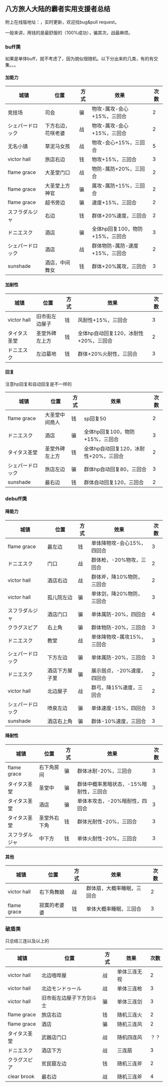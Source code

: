 ## 八方旅人大陆的霸者实用支援者总结

附上在线版地址：，实时更新，欢迎找bug&pull request。

一般来讲，用钱的是最舒服的（100%成功），骗其次，战最麻烦。

### buff类

如果是单体buff，就不考虑了，因为貌似很随机。以下分出来的几类，有的有交集。。。

#### 加能力

| 城镇             | 位置               | 方式 | 效果                            | 次数 |
| ---------------- | ------------------ | ---- | ------------------------------- | ---- |
| 竞技场           | 司会               | 骗   | 物攻-属攻-会心+15%，三回合      | 2    |
| シェパードロック | 下方右边，花咲老婆 | 战   | 物攻-属攻-会心+15%，三回合      | 2    |
| 无名小镇         | 草泥马女孩         | 战   | 物攻-会心+15%，三回合           | 5    |
| victor hall      | 旅店右边           | 钱   | 物攻+15%，三回合                | 3    |
| flame grace      | 大圣堂门口         | 战   | 物防-属防+20%，三回合           | 2    |
| flame grace      | 大圣堂上方神官     | 骗   | 属攻-属防+15%，三回合           | 2    |
| flame grace      | 超书旁边           | 骗   | 速度+15%，三回合                | 2    |
| スフラダルジャ   | 右边               | 钱   | 群体+20%速度，三回合            | 2    |
| ドニエスク       | 酒店               | 骗   | 全体hp回复100，物防+15%，三回合 | 3    |
| シェパードロック | 酒店               | 战   | 群体物防-属防-速度+15%，三回合  | 2    |
| sunshade         | 酒店，中间舞女     | 钱   | 群体+20%属攻，三回合            | 3    |



#### 加耐性

| 城镇         | 位置           | 方式 | 效果                                  | 次数 |
| ------------ | -------------- | ---- | ------------------------------------- | ---- |
| victor hall  | 旧市街左边屋子 | 钱   | 风耐性+15%，三回合                    | 3    |
| タイタス圣堂 | 圣堂外碑左上方 | 钱   | 全体hp自动回复120，冰耐性+20%，三回合 | 2    |
| ドニエスク   | 左边墓地       | 钱   | 群体+20%火耐性，三回合                | 3    |



#### 回复

注意hp回复和自动回复是不一样的

| 城镇             | 位置           | 方式 | 效果                                  | 次数 |
| ---------------- | -------------- | ---- | ------------------------------------- | ---- |
| flame grace      | 大圣堂中间商人 | 钱   | sp回复50                              | 2    |
| ドニエスク       | 酒店           | 骗   | 全体hp回复100，物防+15%，三回合       | 3    |
| タイタス圣堂     | 圣堂外碑左上方 | 钱   | 全体hp自动回复120，冰耐性+20%，三回合 | 2    |
| シェパードロック | 旅店左边       | 骗   | 群体hp自动回复80，三回合              | 3    |
| sunshade         | 最右边         | 钱   | 群体自动回复120，三回合               | 2    |



### debuff类

#### 降能力

| 城镇             | 位置           | 方式 | 效果                       | 次数 |
| ---------------- | -------------- | ---- | -------------------------- | ---- |
| flame grace      | 最左边         | 钱   | 单体降物攻-会心15%，四回合 | 3    |
| ドニエスク       | 门口           | 战   | 群体枪，-20%物攻，三回合   | 2    |
| victor hall      | 酒店右边       | 战   | 群体斧，降10%物防，三回合  | 2    |
| victor hall      | 孤儿院左边     | 骗   | 单体剑，降20%物防，三回合  | 3    |
| スフラダルジャ   | 酒店门口       | 骗   | 单体属防-20%，四回合       | 4    |
| クラグスピア     | 右上角         | 骗   | 群体物防-20%，三回合       | 3    |
| ドニエスク       | 教堂           | 战   | 单体降物攻-属攻15%，三回合 | 3    |
| シェパードロック | 下方左边       | 骗   | 单体属防-20%，三回合       | 3    |
| ドニエスク       | 酒店下方屋子里 | 骗   | 展示弱点，-20%速度，四回合 | 2    |
| victor hall      | 北边屋子       | 战   | 群弓，降15%速度，三回合    | 2    |
| シェパードロック | 喷泉左边       | 骗   | 单体速度-15%，四回合       | 3    |
| sunshade         | 酒店右上角     | 骗   | 群体-10%速度，三回合       | 3    |



#### 降耐性

| 城镇           | 位置         | 方式 | 效果                                   | 次数 |
| -------------- | ------------ | ---- | -------------------------------------- | ---- |
| flame grace    | 右下角房间   | 骗   | 群体冰耐-20%，三回合                   | 3    |
| タイタス圣堂   | 圣堂中       | 骗   | 群体中概率黑暗状态，-15%暗耐性，三回合 | 3    |
| タイタス圣堂   | 酒店         | 骗   | 单体本攻击，-20%暗耐性，四回合         | 3    |
| タイタス圣堂   | 圣堂外右下角 | 钱   | 群体光耐性-20%，三回合                 | 3    |
| スフラダルジャ | 中下方       | 钱   | 单体火耐性-20%，三回合                 | 3    |



#### 其他

| 城镇        | 位置         | 方式 | 效果                       | 次数 |
| ----------- | ------------ | ---- | -------------------------- | ---- |
| victor hall | 右下角舞娘   | 战   | 群体扇，大概率睡眠，三回合 | 2    |
| flame grace | 寂寞的老婆婆 | 钱   | 单体大概率睡眠，三回合     | 3    |



### 破盾类

只总结三连以及以上的

| 城镇         | 位置                     | 方式 | 效果         | 次数 |
| ------------ | ------------------------ | ---- | ------------ | ---- |
| victor hall  | 北边喧哗屋               | 战   | 单体三连无视 | 2    |
| victor hall  | 北边モンドゥール         | 战   | 单体三连枪   | 3    |
| victor hall  | 旧市街左边屋子下方剑斗士 | 骗   | 单体三连剑   | 3    |
| flame grace  | 旅店右边                 | 钱   | 随机三连火   | 2    |
| flame grace  | 酒店                     | 骗   | 随机三连风   | 2    |
| タイタス圣堂 | 武器店门口               | 战   | 随机四连风   | ？？ |
| ドニエスク   | 酒店下方                 | 战   | 三连扇       | 3    |
| クラグスピア | 贫民窟左边               | 钱   | 随机三连斧   | 2    |
| clear brook  | 最右边                   | 战   | 随机三连斧   | 4    |



